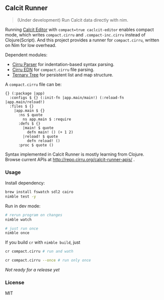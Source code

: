 
Calcit Runner
----

> (Under development) Run Calcit data directly with nim.

Running [Calcit Editor](https://github.com/Cirru/calcit-editor#compact-output) with `compact=true caclcit-editor` enables compact mode,
which writes `compact.cirru` and `.compact-inc.cirru` instead of Clojure(Script).
And this project provides a runner for `compact.cirru`, written on Nim for low overhead.

Dependent modules:

- [Cirru Parser](https://github.com/Cirru/parser.nim) for indentation-based syntax parsing.
- [Cirru EDN](https://github.com/Cirru/cirru-edn.nim) for `compact.cirru` file parsing.
- [Ternary Tree](https://github.com/Cirru/ternary-tree) for persistent list and map structure.

A `compact.cirru` file can be:

```cirru
{} (:package |app)
  :configs $ {} (:init-fn |app.main/main!) (:reload-fn |app.main/reload!)
  :files $ {}
    |app.main $ {}
      :ns $ quote
        ns app.main $ :require
      :defs $ {}
        |main! $ quote
          defn main! () (+ 1 2)
        |reload! $ quote
          defn reload! ()
      :proc $ quote ()
```

Syntax implemented in Calcit Runner is mostly learning from Clojure. Browse current APIs at http://repo.cirru.org/calcit-runner-apis/ .

### Usage

Install dependency:

```bash
brew install fswatch sdl2 cairo
nimble test -y
```

Run in dev mode:

```bash
# rerun program on changes
nimble watch

# just run once
nimble once
```

If you build `cr` with `nimble build`, just

```bash
cr compact.cirru # run and wath

cr compact.cirru --once # run only once
```

_Not ready for a release yet_

### License

MIT
